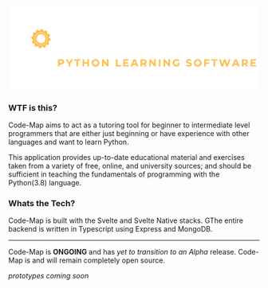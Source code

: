 

<img src="./assets/logo.svg"></img>
### WTF is this?
Code-Map aims to act as a tutoring tool for beginner to intermediate level programmers that are either just beginning or have experience with other languages and want to learn Python. 

This application provides up-to-date educational material and exercises taken from a variety of free, online, and university sources; and should be sufficient in teaching the fundamentals of programming with the Python(3.8) language. 


### Whats the Tech?
Code-Map is built with the Svelte and Svelte Native stacks. GThe entire backend is written in Typescript using Express and MongoDB.

---
Code-Map is **ONGOING** and has *yet to transition to an Alpha* 
release. Code-Map is and will remain completely open source.


*prototypes coming soon*